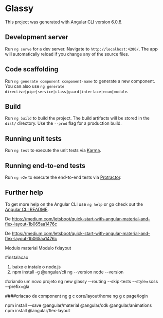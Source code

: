 # Glassy

This project was generated with [Angular CLI](https://github.com/angular/angular-cli) version 6.0.8.

## Development server

Run `ng serve` for a dev server. Navigate to `http://localhost:4200/`. The app will automatically reload if you change any of the source files.

## Code scaffolding

Run `ng generate component component-name` to generate a new component. You can also use `ng generate directive|pipe|service|class|guard|interface|enum|module`.

## Build

Run `ng build` to build the project. The build artifacts will be stored in the `dist/` directory. Use the `--prod` flag for a production build.

## Running unit tests

Run `ng test` to execute the unit tests via [Karma](https://karma-runner.github.io).

## Running end-to-end tests

Run `ng e2e` to execute the end-to-end tests via [Protractor](http://www.protractortest.org/).

## Further help

To get more help on the Angular CLI use `ng help` or go check out the [Angular CLI README](https://github.com/angular/angular-cli/blob/master/README.md).


De <https://medium.com/letsboot/quick-start-with-angular-material-and-flex-layout-1b065aa1476c> 

De <https://medium.com/letsboot/quick-start-with-angular-material-and-flex-layout-1b065aa1476c> 


Modulo material
Modulo fxlayout



#instalacao
1. baixe e instale o node.js
2. npm install -g @angular/cli
ng --version
node --version

#criando um novo projeto
ng new glassy --routing --skip-tests --style=scss --prefix=gla

####criacao de component
ng g c core/layout/home
ng g c page/login

npm install --save @angular/material @angular/cdk @angular/animations
npm install @angular/flex-layout

